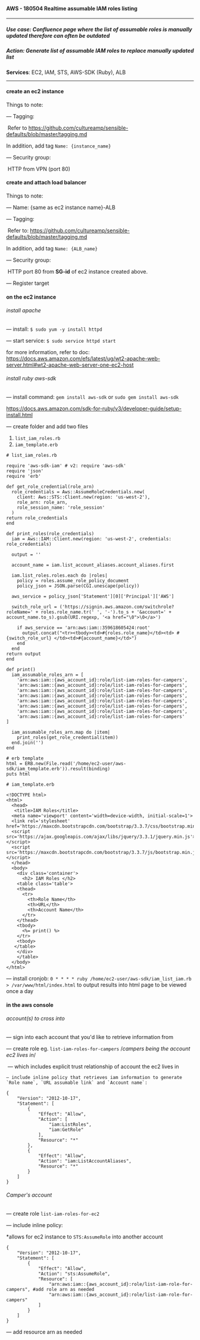 

#### AWS - 180504 Realtime assumable IAM roles listing

------

##### Use case: Confluence page where the list of assumable roles is manually updated therefore can often be outdated

##### Action: Generate list of assumable IAM roles  to replace manually updated list

**Services**: EC2, IAM, STS, AWS-SDK (Ruby), ALB

------

#### create an ec2 instance

Things to note: 

— Tagging: 

​      Refer to https://github.com/cultureamp/sensible-defaults/blob/master/tagging.md

In addition, add tag `Name: {instance_name}`

— Security group: 

​      HTTP from VPN (port 80)

#### create and attach load balancer

Things to note: 

— Name: {same as ec2 instance name}-ALB

— Tagging:

​	Refer to: https://github.com/cultureamp/sensible-defaults/blob/master/tagging.md

In addition, add tag `Name: {ALB_name}`

— Security group: 

​      HTTP port 80 from **SG-id** of ec2 instance created above.

— Register target

#### on the ec2 instance

###### install apache

— install: `$ sudo yum -y install httpd`

— start service: `$ sudo service httpd start`

  for more information, refer to doc: https://docs.aws.amazon.com/efs/latest/ug/wt2-apache-web-server.html#wt2-apache-web-server-one-ec2-host

###### install ruby aws-sdk

— install command: `gem install aws-sdk` or `sudo gem install aws-sdk`

  https://docs.aws.amazon.com/sdk-for-ruby/v3/developer-guide/setup-install.html

— create folder and add two files 

1.   `list_iam_roles.rb`
2.   `iam_template.erb`

```
# list_iam_roles.rb

require 'aws-sdk-iam' # v2: require 'aws-sdk'
require 'json'
require 'erb'

def get_role_credential(role_arn)
  role_credentials = Aws::AssumeRoleCredentials.new(
    client: Aws::STS::Client.new(region: 'us-west-2'),
    role_arn: role_arn,
    role_session_name: 'role_session'
  )
return role_credentials
end

def print_roles(role_credentials)
  iam = Aws::IAM::Client.new(region: 'us-west-2', credentials: role_credentials)

  output = ''

  account_name = iam.list_account_aliases.account_aliases.first

  iam.list_roles.roles.each do |roles|
    policy = roles.assume_role_policy_document
    policy_json = JSON.parse(CGI.unescape(policy))

  aws_service = policy_json['Statement'][0]['Principal']['AWS']

  switch_role_url = ('https://signin.aws.amazon.com/switchrole?roleName=' + roles.role_name.tr(' ', '-').to_s + '&account=' + account_name.to_s).gsub(URI.regexp, '<a href="\0">\0</a>')

    if aws_service == 'arn:aws:iam::359618605424:root'
      output.concat("<tr><tbody><td>#{roles.role_name}</td><td> #{switch_role_url} </td><td>#{account_name}</td>")
    end
  end
return output
end

def print()
  iam_assumable_roles_arn = [
    'arn:aws:iam::{aws_account_id}:role/list-iam-roles-for-campers',
    'arn:aws:iam::{aws_account_id}:role/list-iam-roles-for-campers',
    'arn:aws:iam::{aws_account_id}:role/list-iam-roles-for-campers',
    'arn:aws:iam::{aws_account_id}:role/list-iam-roles-for-campers',
    'arn:aws:iam::{aws_account_id}:role/list-iam-roles-for-campers',
    'arn:aws:iam::{aws_account_id}:role/list-iam-roles-for-campers',
    'arn:aws:iam::{aws_account_id}:role/list-iam-roles-for-campers',
    'arn:aws:iam::{aws_account_id}:role/list-iam-roles-for-campers'
]

  iam_assumable_roles_arn.map do |item|
    print_roles(get_role_credential(item))
  end.join('')
end

# erb template
html = ERB.new(File.read('/home/ec2-user/aws-sdk/iam_template.erb')).result(binding)
puts html
```

```
# iam_template.erb

<!DOCTYPE html>
<html>
  <head>
   <title>IAM Roles</title>
  <meta name='viewport' content='width=device-width, initial-scale=1'>
  <link rel='stylesheet' href='https://maxcdn.bootstrapcdn.com/bootstrap/3.3.7/css/bootstrap.min.css'>
  <script src='https://ajax.googleapis.com/ajax/libs/jquery/3.3.1/jquery.min.js'></script>
  <script src='https://maxcdn.bootstrapcdn.com/bootstrap/3.3.7/js/bootstrap.min.js'></script>
  </head>
  <body>
    <div class='container'>
      <h2> IAM Roles </h2>
    <table class='table'>
    <thead>
      <tr>
        <th>Role Name</th>
        <th>URL</th>
        <th>Account Name</th>
      </tr>
    </thead>
    <tbody>
      <%= print() %>
    </tr>
    <tbody>
   </table>
    </div>
    </table>
  </body>
</html>
```

— install cronjob: `0 * * * * ruby /home/ec2-user/aws-sdk/iam_list_iam.rb > /var/www/html/index.html` to output results into html page to be viewed once a day

#### in the aws console

###### account(s) to cross into

— sign into each account that you'd like to retrieve information from

— create role eg. `list-iam-roles-for-campers` /*campers being the account ec2 lives in*/

​	— which includes explicit trust relationship of account the ec2 lives in

 	— include inline policy that retrieves iam information to generate `Role name`, `URL assumable link` and `Account name`:

```
{
    "Version": "2012-10-17",
    "Statement": [
        {
            "Effect": "Allow",
            "Action": [
                "iam:ListRoles",
                "iam:GetRole"
            ],
            "Resource": "*"
        },
        {
            "Effect": "Allow",
            "Action": "iam:ListAccountAliases",
            "Resource": "*"
        }
    ]
}
```

###### Camper's account

— create role `list-iam-roles-for-ec2`

— include inline policy: 

*allows for ec2 instance to `STS:AssumeRole` into another account

```
{
	"Version": "2012-10-17",
    "Statement": [
        {
            "Effect": "Allow",
            "Action": "sts:AssumeRole",
            "Resource": [
            	"arn:aws:iam::{aws_account_id}:role/list-iam-role-for-campers", #add role arn as needed
            	"arn:aws:iam::{aws_account_id}:role/list-iam-role-for-campers" 
            ]
        }
    ]
}
```

 — add resource arn as needed

